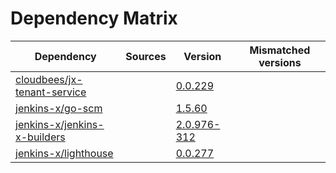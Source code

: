 # Dependency Matrix

Dependency | Sources | Version | Mismatched versions
---------- | ------- | ------- | -------------------
[cloudbees/jx-tenant-service](https://github.com/cloudbees/jx-tenant-service) |  | [0.0.229](https://github.com/cloudbees/jx-tenant-service/releases/tag/v0.0.229) | 
[jenkins-x/go-scm](https://github.com/jenkins-x/go-scm) |  | [1.5.60]() | 
[jenkins-x/jenkins-x-builders](https://github.com/jenkins-x/jenkins-x-builders) |  | [2.0.976-312]() | 
[jenkins-x/lighthouse](https://github.com/jenkins-x/lighthouse) |  | [0.0.277]() | 
